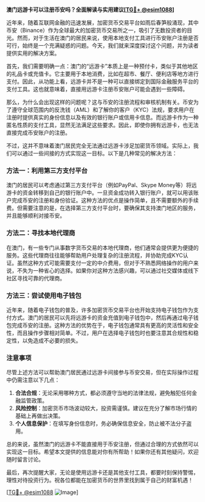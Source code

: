 **澳门远游卡可以注册币安吗？全面解读与实用建议[[TG💪+ @esim1088](https://t.me/s/esim1088)]**

近年来，随着互联网金融的迅速发展，加密货币交易平台如雨后春笋般涌现，其中币安（Binance）作为全球最大的加密货币交易所之一，吸引了无数投资者的目光。然而，对于生活在澳门的居民来说，使用本地支付工具进行币安账户注册是否可行，始终是一个充满疑惑的问题。今天，我们就来深度探讨这个问题，并为读者提供实用的解决方案。

首先，我们需要明确一点：澳门的“远游卡”本质上是一种预付卡，类似于其他地区的礼品卡或充值卡。它主要用于本地消费，比如在超市、餐厅、便利店等地方进行支付。因此，从功能上看，远游卡并不是一种可以直接绑定到国际金融服务平台的支付工具。这也就意味着，直接用远游卡注册币安账户可能会遇到一些障碍。

那么，为什么会出现这样的问题呢？这与币安的注册流程和审核机制有关。币安为了遵守全球范围内的反洗钱（AML）和了解你的客户（KYC）法规，要求用户在注册时提供真实的身份信息以及有效的银行账户或信用卡信息。而远游卡作为一种匿名性质的支付工具，显然无法满足这些要求。因此，即使你拥有远游卡，也无法直接完成币安账户的注册。

不过，这并不意味着澳门居民完全无法通过远游卡涉足加密货币领域。实际上，我们可以通过一些间接的方式实现这一目标。以下是几种常见的解决方法：

### 方法一：利用第三方支付平台

澳门的居民可以考虑通过第三方支付平台（例如PayPal、Skype Money等）将远游卡的资金转移到自己的银行账户中。一旦资金成功转入银行账户，就可以用该账户完成币安的注册和身份验证。这种方法的优点是操作简单，且不需要额外的手续费。但需要注意的是，在选择第三方支付平台时，要确保其支持澳门地区的服务，并且能够顺利对接币安。

### 方法二：寻找本地代理商

在澳门，有一些专门从事数字货币交易的本地代理商，他们通常会提供更为便捷的服务。这些代理商往往能够帮助用户处理复杂的注册流程，并协助完成KYC认证。虽然这种方式可能需要支付一定的中介费用，但对于不熟悉网络操作的用户来说，不失为一种省心的选择。如果你对这种方法感兴趣，可以通过社交媒体或线下社区寻找可靠的代理商。

### 方法三：尝试使用电子钱包

近年来，随着电子钱包的普及，许多加密货币交易平台也开始支持电子钱包作为支付方式。澳门的居民可以先将远游卡的资金充值到电子钱包中，然后再通过电子钱包完成币安的注册。这种方法的优势在于，电子钱包通常具有更高的灵活性和安全性，而且操作步骤相对简单。不过，用户在选择电子钱包时也要注意其合规性和稳定性，以免造成不必要的损失。

### 注意事项

尽管上述方法可以帮助澳门居民通过远游卡间接参与币安交易，但在实际操作过程中仍需注意以下几点：

1. **合法合规**：无论采用哪种方式，都必须遵守当地的法律法规，避免触犯任何金融监管政策。
2. **风险控制**：加密货币市场波动较大，投资需谨慎。建议在充分了解市场行情的基础上再做出决策。
3. **个人信息保护**：在填写身份信息时，务必确保信息安全，防止被不法分子盗用。

总的来说，虽然澳门的远游卡不能直接用于币安注册，但通过合理的方式依然可以实现这一目标。希望本文提供的信息能对你有所帮助！如果你还有其他疑问，欢迎随时留言讨论。

最后，再次提醒大家，无论是使用远游卡还是其他支付工具，都要时刻保持警惕，理性对待投资行为。祝各位都能在加密货币的世界里找到属于自己的财富机遇！

[[TG💪+ @esim1088](https://t.me/s/esim1088) ![Image](https://i.postimg.cc/4NQfJmqS/Snipaste-2025-05-13-00-14-12.png)]